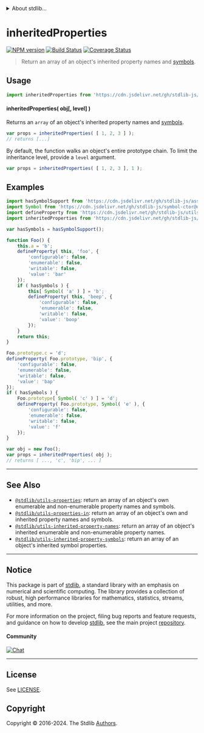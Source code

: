 <!--

@license Apache-2.0

Copyright (c) 2018 The Stdlib Authors.

Licensed under the Apache License, Version 2.0 (the "License");
you may not use this file except in compliance with the License.
You may obtain a copy of the License at

   http://www.apache.org/licenses/LICENSE-2.0

Unless required by applicable law or agreed to in writing, software
distributed under the License is distributed on an "AS IS" BASIS,
WITHOUT WARRANTIES OR CONDITIONS OF ANY KIND, either express or implied.
See the License for the specific language governing permissions and
limitations under the License.

-->


<details>
  <summary>
    About stdlib...
  </summary>
  <p>We believe in a future in which the web is a preferred environment for numerical computation. To help realize this future, we've built stdlib. stdlib is a standard library, with an emphasis on numerical and scientific computation, written in JavaScript (and C) for execution in browsers and in Node.js.</p>
  <p>The library is fully decomposable, being architected in such a way that you can swap out and mix and match APIs and functionality to cater to your exact preferences and use cases.</p>
  <p>When you use stdlib, you can be absolutely certain that you are using the most thorough, rigorous, well-written, studied, documented, tested, measured, and high-quality code out there.</p>
  <p>To join us in bringing numerical computing to the web, get started by checking us out on <a href="https://github.com/stdlib-js/stdlib">GitHub</a>, and please consider <a href="https://opencollective.com/stdlib">financially supporting stdlib</a>. We greatly appreciate your continued support!</p>
</details>

# inheritedProperties

[![NPM version][npm-image]][npm-url] [![Build Status][test-image]][test-url] [![Coverage Status][coverage-image]][coverage-url] <!-- [![dependencies][dependencies-image]][dependencies-url] -->

> Return an array of an object's inherited property names and [symbols][@stdlib/symbol/ctor].



<section class="usage">

## Usage

```javascript
import inheritedProperties from 'https://cdn.jsdelivr.net/gh/stdlib-js/utils-inherited-properties@deno/mod.js';
```

#### inheritedProperties( obj\[, level] )

Returns an `array` of an object's inherited property names and [symbols][@stdlib/symbol/ctor].

```javascript
var props = inheritedProperties( [ 1, 2, 3 ] );
// returns [...]
```

By default, the function walks an object's entire prototype chain. To limit the inheritance level, provide a `level` argument.

```javascript
var props = inheritedProperties( [ 1, 2, 3 ], 1 );
```

</section>

<!-- /.usage -->

<section class="notes">

</section>

<!-- /.notes -->

<section class="examples">

## Examples

<!-- eslint no-undef: "error" -->

```javascript
import hasSymbolSupport from 'https://cdn.jsdelivr.net/gh/stdlib-js/assert-has-symbol-support@deno/mod.js';
import Symbol from 'https://cdn.jsdelivr.net/gh/stdlib-js/symbol-ctor@deno/mod.js';
import defineProperty from 'https://cdn.jsdelivr.net/gh/stdlib-js/utils-define-property@deno/mod.js';
import inheritedProperties from 'https://cdn.jsdelivr.net/gh/stdlib-js/utils-inherited-properties@deno/mod.js';

var hasSymbols = hasSymbolSupport();

function Foo() {
    this.a = 'b';
    defineProperty( this, 'foo', {
        'configurable': false,
        'enumerable': false,
        'writable': false,
        'value': 'bar'
    });
    if ( hasSymbols ) {
        this[ Symbol( 'a' ) ] = 'b';
        defineProperty( this, 'beep', {
            'configurable': false,
            'enumerable': false,
            'writable': false,
            'value': 'boop'
        });
    }
    return this;
}

Foo.prototype.c = 'd';
defineProperty( Foo.prototype, 'bip', {
    'configurable': false,
    'enumerable': false,
    'writable': false,
    'value': 'bap'
});
if ( hasSymbols ) {
    Foo.prototype[ Symbol( 'c' ) ] = 'd';
    defineProperty( Foo.prototype, Symbol( 'e' ), {
        'configurable': false,
        'enumerable': false,
        'writable': false,
        'value': 'f'
    });
}

var obj = new Foo();
var props = inheritedProperties( obj );
// returns [ ..., 'c', 'bip', ... ]
```

</section>

<!-- /.examples -->

<!-- Section for related `stdlib` packages. Do not manually edit this section, as it is automatically populated. -->

<section class="related">

* * *

## See Also

-   <span class="package-name">[`@stdlib/utils-properties`][@stdlib/utils/properties]</span><span class="delimiter">: </span><span class="description">return an array of an object's own enumerable and non-enumerable property names and symbols.</span>
-   <span class="package-name">[`@stdlib/utils-properties-in`][@stdlib/utils/properties-in]</span><span class="delimiter">: </span><span class="description">return an array of an object's own and inherited property names and symbols.</span>
-   <span class="package-name">[`@stdlib/utils-inherited-property-names`][@stdlib/utils/inherited-property-names]</span><span class="delimiter">: </span><span class="description">return an array of an object's inherited enumerable and non-enumerable property names.</span>
-   <span class="package-name">[`@stdlib/utils-inherited-property-symbols`][@stdlib/utils/inherited-property-symbols]</span><span class="delimiter">: </span><span class="description">return an array of an object's inherited symbol properties.</span>

</section>

<!-- /.related -->

<!-- Section for all links. Make sure to keep an empty line after the `section` element and another before the `/section` close. -->


<section class="main-repo" >

* * *

## Notice

This package is part of [stdlib][stdlib], a standard library with an emphasis on numerical and scientific computing. The library provides a collection of robust, high performance libraries for mathematics, statistics, streams, utilities, and more.

For more information on the project, filing bug reports and feature requests, and guidance on how to develop [stdlib][stdlib], see the main project [repository][stdlib].

#### Community

[![Chat][chat-image]][chat-url]

---

## License

See [LICENSE][stdlib-license].


## Copyright

Copyright &copy; 2016-2024. The Stdlib [Authors][stdlib-authors].

</section>

<!-- /.stdlib -->

<!-- Section for all links. Make sure to keep an empty line after the `section` element and another before the `/section` close. -->

<section class="links">

[npm-image]: http://img.shields.io/npm/v/@stdlib/utils-inherited-properties.svg
[npm-url]: https://npmjs.org/package/@stdlib/utils-inherited-properties

[test-image]: https://github.com/stdlib-js/utils-inherited-properties/actions/workflows/test.yml/badge.svg?branch=v0.2.0
[test-url]: https://github.com/stdlib-js/utils-inherited-properties/actions/workflows/test.yml?query=branch:v0.2.0

[coverage-image]: https://img.shields.io/codecov/c/github/stdlib-js/utils-inherited-properties/main.svg
[coverage-url]: https://codecov.io/github/stdlib-js/utils-inherited-properties?branch=main

<!--

[dependencies-image]: https://img.shields.io/david/stdlib-js/utils-inherited-properties.svg
[dependencies-url]: https://david-dm.org/stdlib-js/utils-inherited-properties/main

-->

[chat-image]: https://img.shields.io/gitter/room/stdlib-js/stdlib.svg
[chat-url]: https://app.gitter.im/#/room/#stdlib-js_stdlib:gitter.im

[stdlib]: https://github.com/stdlib-js/stdlib

[stdlib-authors]: https://github.com/stdlib-js/stdlib/graphs/contributors

[umd]: https://github.com/umdjs/umd
[es-module]: https://developer.mozilla.org/en-US/docs/Web/JavaScript/Guide/Modules

[deno-url]: https://github.com/stdlib-js/utils-inherited-properties/tree/deno
[deno-readme]: https://github.com/stdlib-js/utils-inherited-properties/blob/deno/README.md
[umd-url]: https://github.com/stdlib-js/utils-inherited-properties/tree/umd
[umd-readme]: https://github.com/stdlib-js/utils-inherited-properties/blob/umd/README.md
[esm-url]: https://github.com/stdlib-js/utils-inherited-properties/tree/esm
[esm-readme]: https://github.com/stdlib-js/utils-inherited-properties/blob/esm/README.md
[branches-url]: https://github.com/stdlib-js/utils-inherited-properties/blob/main/branches.md

[stdlib-license]: https://raw.githubusercontent.com/stdlib-js/utils-inherited-properties/main/LICENSE

[@stdlib/symbol/ctor]: https://github.com/stdlib-js/symbol-ctor/tree/deno

<!-- <related-links> -->

[@stdlib/utils/properties]: https://github.com/stdlib-js/utils-properties/tree/deno

[@stdlib/utils/properties-in]: https://github.com/stdlib-js/utils-properties-in/tree/deno

[@stdlib/utils/inherited-property-names]: https://github.com/stdlib-js/utils-inherited-property-names/tree/deno

[@stdlib/utils/inherited-property-symbols]: https://github.com/stdlib-js/utils-inherited-property-symbols/tree/deno

<!-- </related-links> -->

</section>

<!-- /.links -->
